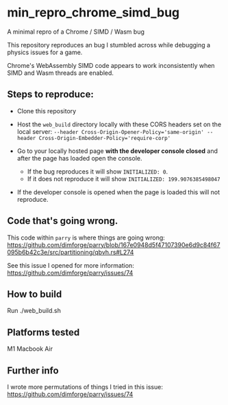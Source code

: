 # min_repro_chrome_simd_bug
A minimal repro of a Chrome / SIMD / Wasm bug

This repository reproduces an bug I stumbled across while debugging a physics issues for a game.

Chrome's WebAssembly SIMD code appears to work inconsistently when SIMD and Wasm threads are enabled. 

## Steps to reproduce:

* Clone this repository
* Host the `web_build` directory locally with these CORS headers set on the local server: 
  `--header Cross-Origin-Opener-Policy='same-origin' --header Cross-Origin-Embedder-Policy='require-corp'`
  
* Go to your locally hosted page **with the developer console closed** and after the page has loaded open the console.
  *  If the bug reproduces it will show `INITIALIZED: 0`.
  *   If it does not reproduce it will show `INITIALIZED: 199.9076385498047`

* If the developer console is opened when the page is loaded this will not reproduce. 

## Code that's going wrong.

This code within `parry` is where things are going wrong:
https://github.com/dimforge/parry/blob/167e0948d5f47107390e6d9c84f67095b6b42c3e/src/partitioning/qbvh.rs#L274

See this issue I opened for more information: https://github.com/dimforge/parry/issues/74
## How to build

Run ./web_build.sh

## Platforms tested

M1 Macbook Air

## Further info

I wrote more permutations of things I tried in this issue: https://github.com/dimforge/parry/issues/74
